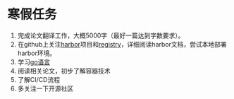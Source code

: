 # 寒假任务

1. 完成论文翻译工作，大概5000字（最好一篇达到字数要求）。
2. 在github上关注[harbor](https://github.com/goharbor/harbor)项目和[registry](https://github.com/docker/distribution)，详细阅读harbor文档，尝试本地部署harbor环境。
3. 学习[go语言](https://github.com/Unknwon/the-way-to-go_ZH_CN)
4. 阅读相关论文，初步了解容器技术
5. 了解CI/CD流程
6. 多关注一下开源社区